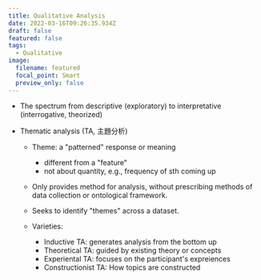 ```yaml
---
title: Qualitative Analysis
date: 2022-03-16T09:26:35.934Z
draft: false
featured: false
tags:
  - Qualitative
image:
  filename: featured
  focal_point: Smart
  preview_only: false
---
```

* The spectrum from descriptive (exploratory) to interpretative (interrogative, theorized)
* Thematic analysis (TA, 主題分析)

  * Theme: a "patterned" response or meaning

    * different from a "feature"
    * not about quantity, e.g., frequency of sth coming up
  * Only provides method for analysis, without prescribing methods of data collection or ontological framework.
  * Seeks to identify "themes" across a dataset.
  * Varieties:

    * Inductive TA: generates analysis from the bottom up
    * Theoretical TA: guided by existing theory or concepts
    * Experiental TA: focuses on the participant's expreiences
    * Constructionist TA: How topics are constructed